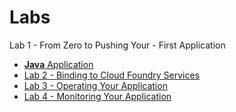 # Labs
Lab 1 - From Zero to Pushing Your - First Application
  * [**Java** Application](./lab1/README.md)
* [Lab 2 - Binding to Cloud Foundry Services](./lab2/README.md)
* [Lab 3 - Operating Your Application](./lab3/README.md)
* [Lab 4 - Monitoring Your Application](./lab4/README.md)